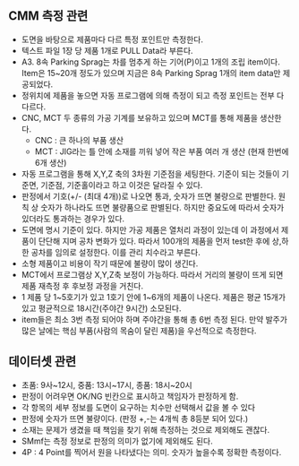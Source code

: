 ## CMM 측정 관련
- 도면을 바탕으로 제품마다 다르 특정 포인트만 측정한다.
- 텍스트 파일 1장 당 제품 1개로 PULL Data라 부른다.
- A3. 8속 Parking Sprag는 차를 멈추게 하는 기어(P)이고 1개의 조립 item이다.
Item은 15~20개 정도가 있으며 지금은 8속 Parking Sprag 1개의 item data만 제공되었다.
- 정위치에 제품을 놓으면 자동 프로그램에 의해 측정이 되고 측정 포인트는 전부 다 다르다.
- CNC, MCT 두 종류의 가공 기계를 보유하고 있으며 MCT를 통해 제품을 생산한다.
  - CNC : 큰 하나의 부품 생산
  - MCT : JIG라는 틀 안에 소재를 끼워 넣어 작은 부품 여러 개 생산 (현재 한번에 6개 생산)
- 자동 프로그램을 통해 X,Y,Z 축의 3차원 기준점을 세팅한다. 기준이 되는 것들이 기준면, 기준점, 기준홀이라고 하고 이것은 달라질 수 있다.
- 판정에서 기호(+/- (최대 4개))로 나오면 통과, 숫자가 뜨면 불량으로 판별한다. 원칙 상 숫자가 하나라도 뜨면 불량품으로 판별된다. 하지만 중요도에 따라서 숫자가 있더라도 통과하는 경우가 있다. 
- 도면에 명시 기준이 있다. 하지만 가공 제품은 열처리 과정이 있는데 이 과정에서 제품이 단단해 지며 공차 변화가 있다. 따라서 100개의 제품을 먼저 test한 후에 상,하한 공차를 임의로 설정한다. 이를 관리 치수라고 부른다.
- 소형 제품이고 비용이 작기 때문에 불량이 많이 생긴다.
- MCT에서 프로그램상 X,Y,Z축 보정이 가능하다. 따라서 거리의 불량이 뜨게 되면 제품 재측정 후 후보정 과정을 거친다.
- 1 제품 당 1~5호기가 있고 1호기 안에 1~6개의 제품이 나온다. 제품은 평균 15개가 있고 평균적으로 18시간(주야간 9시간) 소모된다.
- item들은 최소 3번 측정 되어야 하며 주야간을 통해 총 6번 측정 된다. 만약 발주가 많은 날에는 핵심 부품(사람의 목숨이 달린 제품)을 우선적으로 측정한다.

## 데이터셋 관련
- 초품: 9사~12시, 중품: 13시~17시, 종품: 18시~20시
- 판정이 어려우면 OK/NG 빈칸으로 표시하고 책임자가 판정하게 함.
- 각 항목의 세부 정보를 도면이 요구하는 치수만 선택해서 값을 볼 수 있다
- 판정에 숫자가 뜨면 불량이다. (판정 +,-는 4개씩 총 8등분 되어 있다.)
- 소재는 문제가 생겼을 때 책임을 찾기 위해 측정하는 것으로 제외해도 괜찮다.
- SMmf는 측정 정보로 판정의 의미가 없기에 제외해도 된다.
- 4P : 4 Point를 찍어서 원을 나타냈다는 의미. 숫자가 높을수록 정확한 측정이다.
